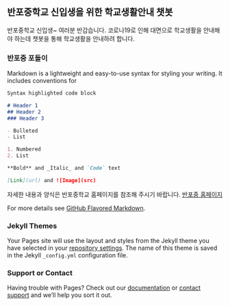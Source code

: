 ## 반포중학교 신입생을 위한 학교생활안내 챗봇

반포중학교 신입생~ 여러분 반갑습니다. 
코로나19로 인해 대면으로 학교생활을 안내해야 하는데 챗봇을 통해 학교생활을 안내하려 합니다.

### 반포중 포돌이

Markdown is a lightweight and easy-to-use syntax for styling your writing. It includes conventions for

```markdown
Syntax highlighted code block

# Header 1
## Header 2
### Header 3

- Bulleted
- List

1. Numbered
2. List

**Bold** and _Italic_ and `Code` text

[Link](url) and ![Image](src)
```


자세한 내용과 양식은 반포중학교 홈페이지를 참조해 주시기 바랍니다.
[반포중 홈페이지](http2://banpo.sen.ms.kr/index.do)

For more details see [GitHub Flavored Markdown](https://guides.github.com/features/mastering-markdown/).

### Jekyll Themes

Your Pages site will use the layout and styles from the Jekyll theme you have selected in your [repository settings](https://github.com/leehyungu/banpochat/settings/pages). The name of this theme is saved in the Jekyll `_config.yml` configuration file.

### Support or Contact

Having trouble with Pages? Check out our [documentation](https://docs.github.com/categories/github-pages-basics/) or [contact support](https://support.github.com/contact) and we’ll help you sort it out.
